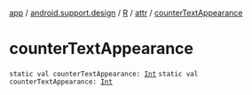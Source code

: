 [app](../../../index.md) / [android.support.design](../../index.md) / [R](../index.md) / [attr](index.md) / [counterTextAppearance](.)

# counterTextAppearance

`static val counterTextAppearance: `[`Int`](https://kotlinlang.org/api/latest/jvm/stdlib/kotlin/-int/index.html)
`static val counterTextAppearance: `[`Int`](https://kotlinlang.org/api/latest/jvm/stdlib/kotlin/-int/index.html)